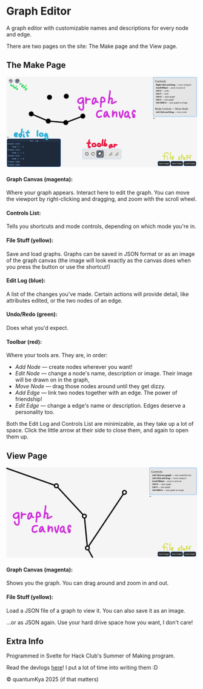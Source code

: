 # Graph Editor

A graph editor with customizable names and descriptions for every node and edge.

There are two pages on the site:
The Make page and the View page.

## The Make Page

![Make Page Annotated](devlog/img/make_page_annotated.jpg)

#### Graph Canvas (magenta):
Where your graph appears. Interact here to edit the graph. You can move the viewport by right-clicking and dragging, and zoom with the scroll wheel.

#### Controls List:
Tells you shortcuts and mode controls, depending on which mode you're in.

#### File Stuff (yellow):
Save and load graphs. Graphs can be saved in JSON format or as an image of the graph canvas (the image will look exactly as the canvas does when you press the button or use the shortcut!)

#### Edit Log (blue):
A list of the changes you've made. Certain actions will provide detail, like attributes edited, or the two nodes of an edge.

#### Undo/Redo (green):
Does what you'd expect.

#### Toolbar (red):
Where your tools are. They are, in order:
- *Add Node* — create nodes wherever you want!
- *Edit Node* — change a node's name, description or image. Their image will be drawn on in the graph, 
- *Move Node* — drag those nodes around until they get dizzy.
- *Add Edge* — link two nodes together with an edge. The power of friendship!
- *Edit Edge* — change a edge's name or description. Edges deserve a personality too.

Both the Edit Log and Controls List are minimizable, as they take up a lot of space. Click the little arrow at their side to close them, and again to open them up.

## View Page

![View Page Annotated](devlog/img/view_page_annotated.jpg)

#### Graph Canvas (magenta):
Shows you the graph. You can drag around and zoom in and out.

#### File Stuff (yellow):
Load a JSON file of a graph to view it. You can also save it as an image.

...or as JSON again. Use your hard drive space how you want, I don't care!

## Extra Info

Programmed in Svelte for Hack Club's Summer of Making program.

Read the devlogs [here](devlog/DEVLOG_1.md)! I put a lot of time into writing them :D

&copy; quantumKya 2025 (if that matters)

